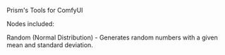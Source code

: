 Prism's Tools for ComfyUI

Nodes included:

Random (Normal Distribution) - Generates random numbers with a given mean and standard deviation.
